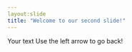 ```yaml
---
layout:slide
title: "Welcome to our second slide!"
---
```

Your text
Use the left arrow to go back!
